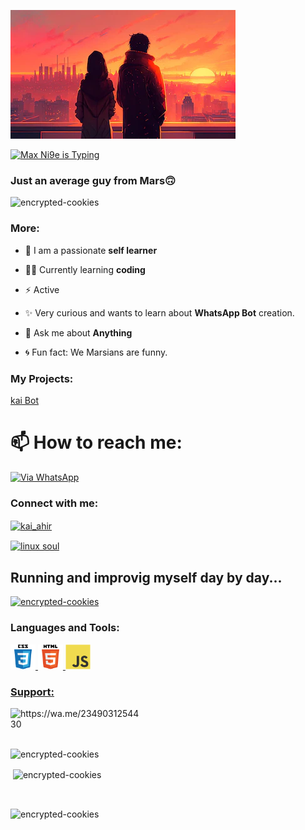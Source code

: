 <!--
**encrypted-cookies/encrypted-cookies** is a ✨ _special_ ✨ repository because its `README.md` (this file) appears on your GitHub profile.-->
![](https://github.com/encrypted-cookies/encrypted-cookies/blob/main/Github%20banner.webp)
<!-- typing -->
<p align="left">
<a href="https://git.io/typing-svg"><img src="https://readme-typing-svg.herokuapp.com?font=Fira+Code&pause=1000&color=38C2FF&width=435&lines=Hello+friend+%F0%9F%91%8B...;I+am+Max+Ni9e...!!!;Nice+to+meet+you%F0%9F%98%87" alt="Max Ni9e is Typing" /></a> 
</p>

</div>
<h3 align="left">Just an average guy from Mars🙃</h3>

<p align="left"> <img src="https://komarev.com/ghpvc/?username=encrypted-cookies&label=Profile%20views&color=0e75b6&style=flat" alt="encrypted-cookies" /> </p>
<h3 align="left">More:</h3>

<p align="left">

- 🙇 I am a passionate **self learner**

- 👩‍🏫 Currently learning **coding** 

- ⚡ Active

- ✨ Very curious and wants to learn about **WhatsApp Bot** creation.
 
 - 💬 Ask me about **Anything**

- 🌀 Fun fact: We Marsians are funny.

 <h3 align="left">My Projects:</h3>
<p align="left"><a href="https://github.com/encrypted-cookies/Kai-Bot">
kai Bot</a>
 </p>
 
 
# 📫 How to reach me:
[![Via WhatsApp](https://img.shields.io/badge/WhatsApp-25D366?style=for-the-badge&logo=whatsapp&logoColor=white)](https://wa.me/2349031254430)  <h3 align="left">Connect with me:</h3>

<p align="left">

<a href="https://instagram.com/Jibril_Masir" target="blank"><img align="center" src="https://raw.githubusercontent.com/rahuldkjain/github-profile-readme-generator/master/src/images/icons/Social/instagram.svg" alt="kai_ahir" height="30" width="40" /></a>

<a href="https://www.youtube.com/c/s_kills" target="blank"><img align="center" src="https://raw.githubusercontent.com/rahuldkjain/github-profile-readme-generator/master/src/images/icons/Social/youtube.svg" alt="linux soul" height="30" width="40" /></a>

</p>
 <h2 align="left"> Running and improvig myself day by day...

</h2>


<p align="left"> <a href="https://github.com/ryo-ma/github-profile-trophy"><img src="https://github-profile-trophy.vercel.app/?username=encrypted-cookies" alt="encrypted-cookies" /></a> </p>

<h3 align="left">Languages and Tools:</h3>

<p align="left"> <a href="https://www.w3schools.com/css/" target="_blank" rel="noreferrer"> <img src="https://raw.githubusercontent.com/devicons/devicon/master/icons/css3/css3-original-wordmark.svg" alt="css3" width="40" height="40"/> </a> <a href="https://www.w3.org/html/" target="_blank" rel="noreferrer"> <img src="https://raw.githubusercontent.com/devicons/devicon/master/icons/html5/html5-original-wordmark.svg" alt="html5" width="40" height="40"/> </a> <a href="https://developer.mozilla.org/en-US/docs/Web/JavaScript" target="_blank" rel="noreferrer"> <img src="https://raw.githubusercontent.com/devicons/devicon/master/icons/javascript/javascript-original.svg" alt="javascript" width="40" height="40"/> </a> <a href="https://www.mongodb.com/" target="_blank" rel="noreferrer">

<h3 align="left">Support:</h3>

<p><a href="https://www.buymeacoffee.com/https://wa.me/2349031254430"> <img align="left" src="https://cdn.buymeacoffee.com/buttons/v2/default-yellow.png" height="50" width="210" alt="https://wa.me/2349031254430" /></a></p><br><br>
<br>
<p><img align="left" src="https://github-readme-stats.vercel.app/api/top-langs?username=encrypted-cookies&show_icons=true&locale=en&layout=compact" alt="encrypted-cookies" /></p>
<br>
<p>&nbsp;<img align="center" src="https://github-readme-stats.vercel.app/api?username=encrypted-cookies&show_icons=true&locale=en" alt="encrypted-cookies" /></p>
<br>
<p><img align="center" src="https://github-readme-streak-stats.herokuapp.com/?user=encrypted-cookies&" alt="encrypted-cookies" /></p>

 
